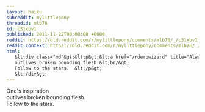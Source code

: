 ```yaml
---
layout: haiku
subreddit: mylittlepony
threadid: mlb76
id: c31xbv1
published: 2011-11-22T00:00:00 +0000
reddit: https://old.reddit.com/r/mylittlepony/comments/mlb76/_/c31xbv1
reddit_context: https://old.reddit.com/r/mylittlepony/comments/mlb76/_/c31xbv1?context=3
html: |
   &lt;div class="md"&gt;&lt;p&gt;&lt;a href="/rderpwizard" title="Always Relevant / Purposeful Character Growth / Paper Bag Princess"&gt;&lt;/a&gt; One&amp;#39;s inspiration&lt;br/&gt;
   outlives broken bounding flesh.&lt;br/&gt;
   Follow to the stars.  &lt;/p&gt;
   &lt;/div&gt;
---
```


[](/rderpwizard "Always Relevant / Purposeful Character Growth / Paper Bag Princess") One's inspiration  
outlives broken bounding flesh.  
Follow to the stars.  